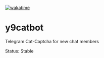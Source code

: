 [![wakatime](https://wakatime.com/badge/github/y9san9/catbot.svg)](https://wakatime.com/badge/github/y9san9/catbot)

# y9catbot
Telegram Cat-Captcha for new chat members

Status: Stable
